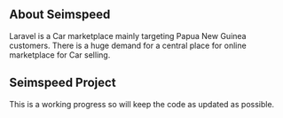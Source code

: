 ## About Seimspeed

Laravel is a Car marketplace mainly targeting Papua New Guinea customers. There is a huge demand for a central place for online marketplace for Car selling.

## Seimspeed Project

This is a working progress so will keep the code as updated as possible.


